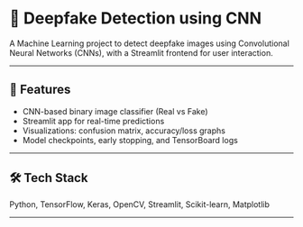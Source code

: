 # 🧠 Deepfake Detection using CNN

A Machine Learning project to detect deepfake images using Convolutional Neural Networks (CNNs), with a Streamlit frontend for user interaction.

---

## 🚀 Features

- CNN-based binary image classifier (Real vs Fake)
- Streamlit app for real-time predictions
- Visualizations: confusion matrix, accuracy/loss graphs
- Model checkpoints, early stopping, and TensorBoard logs

---

## 🛠️ Tech Stack

Python, TensorFlow, Keras, OpenCV, Streamlit, Scikit-learn, Matplotlib

---
